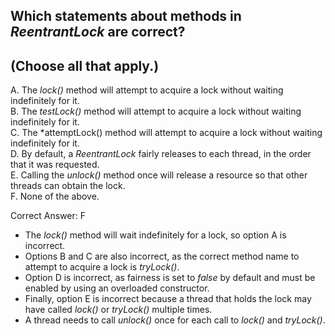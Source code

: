 ## Which statements about methods in *ReentrantLock* are correct?
## (Choose all that apply.)

A. The *lock()* method will attempt to acquire a lock without waiting indefinitely for it. <br>
B. The *testLock()* method will attempt to acquire a lock without waiting indefinitely for it. <br>
C. The *attemptLock() method will attempt to acquire a lock without waiting indefinitely for it. <br>
D. By default, a *ReentrantLock* fairly releases to each thread, in the order that it was requested. <br>
E. Calling the *unlock()* method once will release a resource so that other threads can obtain the lock. <br>
F. None of the above. <br>

Correct Answer: F

- The *lock()* method will wait indefinitely for a lock, so option A is incorrect.
- Options B and C are also incorrect, as the correct method name to attempt to acquire a lock is *tryLock()*.
- Option D is incorrect, as fairness is set to *false* by default and must be enabled by using an overloaded constructor.
- Finally, option E is incorrect because a thread that holds the lock may have called *lock()* or *tryLock()* multiple times.
- A thread needs to call *unlock()* once for each call to *lock()* and *tryLock()*.


